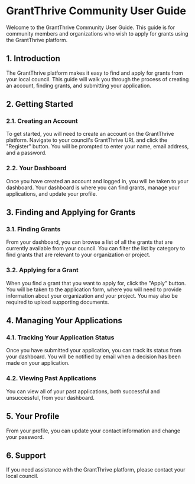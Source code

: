 # GrantThrive Community User Guide

Welcome to the GrantThrive Community User Guide. This guide is for community members and organizations who wish to apply for grants using the GrantThrive platform.

## 1. Introduction

The GrantThrive platform makes it easy to find and apply for grants from your local council. This guide will walk you through the process of creating an account, finding grants, and submitting your application.

## 2. Getting Started

### 2.1. Creating an Account

To get started, you will need to create an account on the GrantThrive platform. Navigate to your council's GrantThrive URL and click the "Register" button. You will be prompted to enter your name, email address, and a password.

### 2.2. Your Dashboard

Once you have created an account and logged in, you will be taken to your dashboard. Your dashboard is where you can find grants, manage your applications, and update your profile.

## 3. Finding and Applying for Grants

### 3.1. Finding Grants

From your dashboard, you can browse a list of all the grants that are currently available from your council. You can filter the list by category to find grants that are relevant to your organization or project.

### 3.2. Applying for a Grant

When you find a grant that you want to apply for, click the "Apply" button. You will be taken to the application form, where you will need to provide information about your organization and your project. You may also be required to upload supporting documents.

## 4. Managing Your Applications

### 4.1. Tracking Your Application Status

Once you have submitted your application, you can track its status from your dashboard. You will be notified by email when a decision has been made on your application.

### 4.2. Viewing Past Applications

You can view all of your past applications, both successful and unsuccessful, from your dashboard.

## 5. Your Profile

From your profile, you can update your contact information and change your password.

## 6. Support

If you need assistance with the GrantThrive platform, please contact your local council.


